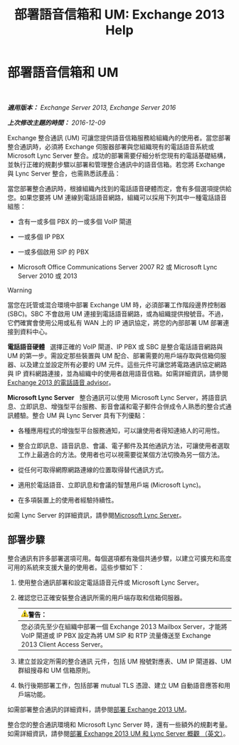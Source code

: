 ﻿---
title: '部署語音信箱和 UM: Exchange 2013 Help'
TOCTitle: 部署語音信箱和 UM
ms:assetid: 3df61b62-a1e4-41fb-969c-319189ae4e42
ms:mtpsurl: https://technet.microsoft.com/zh-tw/library/JJ673519(v=EXCHG.150)
ms:contentKeyID: 50472941
ms.date: 05/21/2018
mtps_version: v=EXCHG.150
ms.translationtype: MT
---

# 部署語音信箱和 UM

 

_**適用版本：** Exchange Server 2013, Exchange Server 2016_

_**上次修改主題的時間：** 2016-12-09_

Exchange 整合通訊 (UM) 可讓您提供語音信箱服務給組織內的使用者。當您部署整合通訊時，必須將 Exchange 伺服器部署與您組織現有的電話語音系統或 Microsoft Lync Server 整合。成功的部署需要仔細分析您現有的電話基礎結構，並執行正確的規劃步驟以部署和管理整合通訊中的語音信箱。若您將 Exchange 與 Lync Server 整合，也需熟悉該產品：

當您部署整合通訊時，根據組織內找到的電話語音硬體而定，會有多個選項提供給您。如果您要將 UM 連線到電話語音網路，組織可以採用下列其中一種電話語音組態：

  - 含有一或多個 PBX 的一或多個 VoIP 閘道

  - 一或多個 IP PBX

  - 一或多個啟用 SIP 的 PBX

  - Microsoft Office Communications Server 2007 R2 或 Microsoft Lync Server 2010 或 2013


> [!WARNING]  
> 當您在託管或混合環境中部署 Exchange UM 時，必須部署工作階段邊界控制器 (SBC)。SBC 不會啟用 UM 連接到電話語音網路，或為組織提供撥號音。不過，它們確實會使用公用或私有 WAN 上的 IP 通訊協定，將您的內部部署 UM 部署連接到資料中心。




**電話語音硬體**   選擇正確的 VoIP 閘道、IP PBX 或 SBC 是整合電話語音網路與 UM 的第一步。需設定那些裝置與 UM 配合、部署需要的用戶端存取與信箱伺服器、以及建立並設定所有必要的 UM 元件。這些元件可讓您將電路通訊協定網路與 IP 資料網路連接，並為組織中的使用者啟用語音信箱。如需詳細資訊，請參閱 [Exchange 2013 的電話語音 advisor](telephony-advisor-for-exchange-2013-exchange-2013-help.md)。

**Microsoft Lync Server**   整合通訊可以使用 Microsoft Lync Server，將語音訊息、立即訊息、增強型平台服務、影音會議和電子郵件合併成令人熟悉的整合式通訊體驗。整合 UM 與 Lync Server 具有下列優點：

  - 各種應用程式的增強型平台服務通知，可以讓使用者得知連絡人的可用性。

  - 整合立即訊息、語音訊息、會議、電子郵件及其他通訊方法，可讓使用者選取工作上最適合的方法。使用者也可以視需要從某個方法切換為另一個方法。

  - 從任何可取得網際網路連線的位置取得替代通訊方式。

  - 適用於電話語音、立即訊息和會議的智慧用戶端 (Microsoft Lync)。

  - 在多項裝置上的使用者經驗持續性。

如需 Lync Server 的詳細資訊，請參閱[Microsoft Lync Server](https://go.microsoft.com/fwlink/p/?linkid=265752)。

## 部署步驟

整合通訊有許多部署選項可用。每個選項都有幾個共通步驟，以建立可擴充和高度可用的系統來支援大量的使用者。這些步驟如下：

1.  使用整合通訊部署和設定電話語音元件或 Microsoft Lync Server。

2.  確認您已正確安裝整合通訊所需的用戶端存取和信箱伺服器。
    
    <table>
    <thead>
    <tr class="header">
    <th><img src="images/Bb125224.warning(EXCHG.150).gif" title="警告" alt="警告" />警告：</th>
    </tr>
    </thead>
    <tbody>
    <tr class="odd">
    <td>您必須先至少在組織中部署一個 Exchange 2013 Mailbox Server，才能將 VoIP 閘道或 IP PBX 設定為將 UM SIP 和 RTP 流量傳送至 Exchange 2013 Client Access Server。</td>
    </tr>
    </tbody>
    </table>


3.  建立並設定所需的整合通訊 元件，包括 UM 撥號對應表、UM IP 閘道器、UM 群組搜尋和 UM 信箱原則。

4.  執行後期部署工作，包括部署 mutual TLS 憑證、建立 UM 自動語音應答和用戶端功能。

如需部署整合通訊的詳細資料，請參閱[部署 Exchange 2013 UM](deploy-exchange-2013-um-exchange-2013-help.md)。

整合您的整合通訊環境和 Microsoft Lync Server 時，還有一些額外的規劃考量。如需詳細資訊，請參閱[部署 Exchange 2013 UM 和 Lync Server 概觀 （英文）](deploying-exchange-2013-um-and-lync-server-overview-exchange-2013-help.md)。

